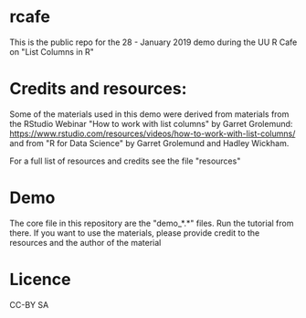 # rcafe
This is the public repo for the 28 - January 2019 demo during the UU R Cafe on "List Columns in R"

# Credits and resources:
Some of the materials used in this demo were derived from materials from the RStudio Webinar "How to work with list columns" by Garret Grolemund: https://www.rstudio.com/resources/videos/how-to-work-with-list-columns/ and from "R for Data Science" by Garret Grolemund and Hadley Wickham. 

For a full list of resources and credits see the file "resources"

# Demo
The core file in this repository are the "demo_\*.\*" files. Run the tutorial from there. If you want to use the materials, please provide credit to the resources and the author of the material

# Licence
CC-BY SA

